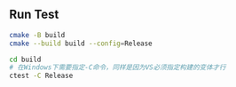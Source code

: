 
## Run Test

```sh
cmake -B build
cmake --build build --config=Release

cd build
# 在Windows下需要指定-C命令，同样是因为VS必须指定构建的变体才行
ctest -C Release
```
